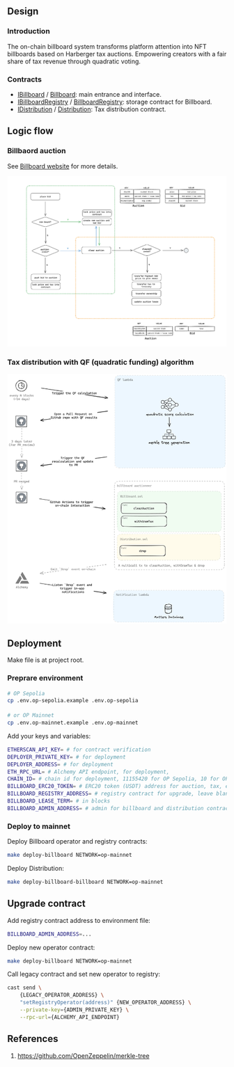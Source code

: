 ## Design

### Introduction

The on-chain billboard system transforms platform attention into NFT billboards based on Harberger tax auctions. Empowering creators with a fair share of tax revenue through quadratic voting.

### Contracts

- [IBillboard](./IBillboard.md) / [Billboard](./Billboard.md): main entrance and interface.
- [IBillboardRegistry](./IBillboardRegistry.md) / [BillboardRegistry](./BillboardRegistry.md): storage contract for Billboard.
- [IDistribution](./IDistribution.md) / [Distribution](./Distribution.md): Tax distribution contract.

## Logic flow

### Billbaord auction

See [Billboard website](https://matters.town) for more details.

![auction](./auction.png)

### Tax distribution with QF (quadratic funding) algorithm

![distribution](./workflow.png)

## Deployment

Make file is at project root.

### Preprare environment

```bash
# OP Sepolia
cp .env.op-sepolia.example .env.op-sepolia

# or OP Mainnet
cp .env.op-mainnet.example .env.op-mainnet
```

Add your keys and variables:

```bash
ETHERSCAN_API_KEY= # for contract verification
DEPLOYER_PRIVATE_KEY= # for deployment
DEPLOYER_ADDRESS= # for deployment
ETH_RPC_URL= # Alchemy API endpoint, for deployment,
CHAIN_ID= # chain id for deployment, 11155420 for OP Sepolia, 10 for OP Mainnet
BILLBOARD_ERC20_TOKEN= # ERC20 token (USDT) address for auction, tax, etc.
BILLBOARD_REGISTRY_ADDRESS= # registry contract for upgrade, leave blank for new deployment
BILLBOARD_LEASE_TERM= # in blocks
BILLBOARD_ADMIN_ADDRESS= # admin for billboard and distribution contracts
```

### Deploy to mainnet

Deploy Billboard operator and registry contracts:

```bash
make deploy-billboard NETWORK=op-mainnet
```

Deploy Distribution:

```bash
make deploy-billboard-billboard NETWORK=op-mainnet
```

## Upgrade contract

Add registry contract address to environment file:

```bash
BILLBOARD_ADMIN_ADDRESS=...
```

Deploy new operator contract:

```bash
make deploy-billboard NETWORK=op-mainnet
```

Call legacy contract and set new operator to registry:

```bash
cast send \
    {LEGACY_OPERATOR_ADDRESS} \
    "setRegistryOperator(address)" {NEW_OPERATOR_ADDRESS} \
    --private-key={ADMIN_PRIVATE_KEY} \
    --rpc-url={ALCHEMY_API_ENDPOINT}
```

## References

1. https://github.com/OpenZeppelin/merkle-tree
